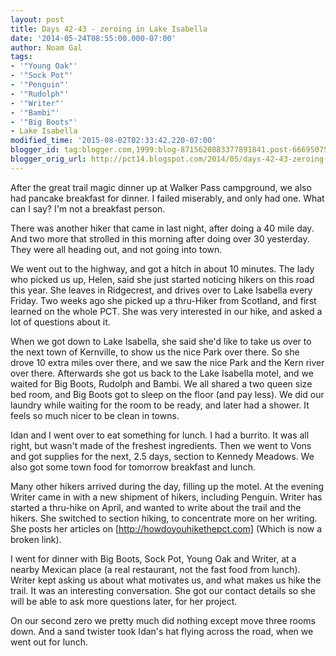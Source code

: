 ```yaml
---
layout: post
title: Days 42-43 - zeroing in Lake Isabella
date: '2014-05-24T08:55:00.000-07:00'
author: Noam Gal
tags:
- '"Young Oak"'
- '"Sock Pot"'
- '"Penguin"'
- '"Rudolph"'
- '"Writer"'
- '"Bambi"'
- '"Big Boots"'
- Lake Isabella
modified_time: '2015-08-02T02:33:42.220-07:00'
blogger_id: tag:blogger.com,1999:blog-8715620883377891841.post-6669507562729155565
blogger_orig_url: http://pct14.blogspot.com/2014/05/days-42-43-zeroing-in-lake-isabella.html
---
```

After the great trail magic dinner up at Walker Pass campground, we also had pancake breakfast for dinner. I failed miserably, and only had one. What can I say? I'm not a breakfast person.

There was another hiker that came in last night, after doing a 40 mile day. And two more that strolled in this morning after doing over 30 yesterday. They were all heading out, and not going into town.

We went out to the highway, and got a hitch in about 10 minutes. The lady who picked us up, Helen, said she just started noticing hikers on this road this year. She leaves in Ridgecrest, and drives over to Lake Isabella every Friday. Two weeks ago she picked up a thru-Hiker from Scotland, and first learned on the whole PCT. She was very interested in our hike, and asked a lot of questions about it.

When we got down to Lake Isabella, she said she'd like to take us over to the next town of Kernville, to show us the nice Park over there. So she drove 10 extra miles over there, and we saw the nice Park and the Kern river over there. Afterwards she got us back to the Lake Isabella motel, and we waited for Big Boots, Rudolph and Bambi. We all shared a two queen size bed room, and Big Boots got to sleep on the floor (and pay less). We did our laundry while waiting for the room to be ready, and later had a shower. It feels so much nicer to be clean in towns.

Idan and I went over to eat something for lunch. I had a burrito. It was all right, but wasn't made of the freshest ingredients. Then we went to Vons and got supplies for the next, 2.5 days, section to Kennedy Meadows. We also got some town food for tomorrow breakfast and lunch.

Many other hikers arrived during the day, filling up the motel. At the evening Writer came in with a new shipment of hikers, including Penguin. Writer has started a thru-hike on April, and wanted to write about the trail and the hikers. She switched to section hiking, to concentrate more on her writing. She posts her articles on [http://howdoyouhikethepct.com] (Which is now a broken link).

I went for dinner with Big Boots, Sock Pot, Young Oak and Writer, at a nearby Mexican place (a real restaurant, not the fast food from lunch). Writer kept asking us about what motivates us, and what makes us hike the trail. It was an interesting conversation. She got our contact details so she will be able to ask more questions later, for her project.

On our second zero we pretty much did nothing except move three rooms down. And a sand twister took Idan's hat flying across the road, when we went out for lunch.

[http://howdoyouhikethepct.com]: http://howdoyouhikethepct.com/